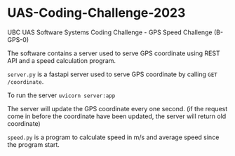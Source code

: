 # UAS-Coding-Challenge-2023
UBC UAS Software Systems Coding Challenge - GPS Speed Challenge (B-GPS-0)

The software contains a server used to serve GPS coordinate using REST API and a speed calculation program.

`server.py` is a fastapi server used to serve GPS coordinate by calling `GET /coordinate`. 

To run the server `uvicorn server:app`

The server will update the GPS coordinate every one second. (if the request come in before the coordinate have been updated, the server will return old coordinate)

`speed.py` is a program to calculate speed in m/s and average speed since the program start.
